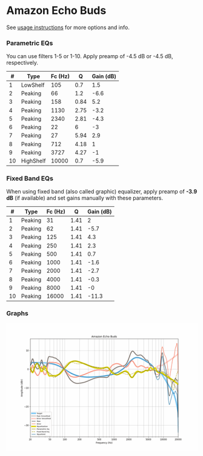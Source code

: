 # Amazon Echo Buds
See [usage instructions](https://github.com/jaakkopasanen/AutoEq#usage) for more options and info.

### Parametric EQs
You can use filters 1-5 or 1-10. Apply preamp of -4.5 dB or -4.5 dB, respectively.

|   # | Type      |   Fc (Hz) |    Q |   Gain (dB) |
|-----|-----------|-----------|------|-------------|
|   1 | LowShelf  |       105 | 0.7  |         1.5 |
|   2 | Peaking   |        66 | 1.2  |        -6.6 |
|   3 | Peaking   |       158 | 0.84 |         5.2 |
|   4 | Peaking   |      1130 | 2.75 |        -3.2 |
|   5 | Peaking   |      2340 | 2.81 |        -4.3 |
|   6 | Peaking   |        22 | 6    |        -3   |
|   7 | Peaking   |        27 | 5.94 |         2.9 |
|   8 | Peaking   |       712 | 4.18 |         1   |
|   9 | Peaking   |      3727 | 4.27 |        -1   |
|  10 | HighShelf |     10000 | 0.7  |        -5.9 |

### Fixed Band EQs
When using fixed band (also called graphic) equalizer, apply preamp of **-3.9 dB** (if available) and set gains manually with these parameters.

|   # | Type    |   Fc (Hz) |    Q |   Gain (dB) |
|-----|---------|-----------|------|-------------|
|   1 | Peaking |        31 | 1.41 |         2   |
|   2 | Peaking |        62 | 1.41 |        -5.7 |
|   3 | Peaking |       125 | 1.41 |         4.3 |
|   4 | Peaking |       250 | 1.41 |         2.3 |
|   5 | Peaking |       500 | 1.41 |         0.7 |
|   6 | Peaking |      1000 | 1.41 |        -1.6 |
|   7 | Peaking |      2000 | 1.41 |        -2.7 |
|   8 | Peaking |      4000 | 1.41 |        -0.3 |
|   9 | Peaking |      8000 | 1.41 |        -0   |
|  10 | Peaking |     16000 | 1.41 |       -11.3 |

### Graphs
![](./Amazon%20Echo%20Buds.png)
